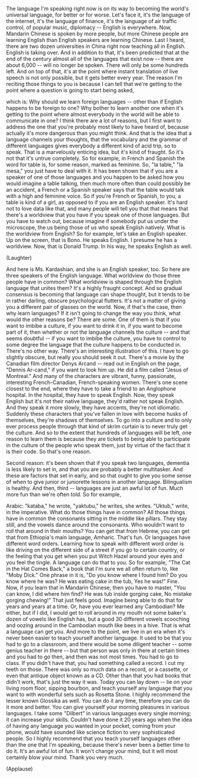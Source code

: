 
The language I&#39;m speaking right now
is on its way to becoming
the world&#39;s universal language,
for better or for worse.
Let&#39;s face it,
it&#39;s the language of the internet,
it&#39;s the language of finance,
it&#39;s the language of air traffic control,
of popular music,
diplomacy --
English is everywhere.
Now, Mandarin Chinese
is spoken by more people,
but more Chinese people
are learning English
than English speakers
are learning Chinese.
Last I heard,
there are two dozen universities
in China right now
teaching all in English.
English is taking over.
And in addition to that,
it&#39;s been predicted
that at the end of the century
almost all of the languages
that exist now --
there are about 6,000 --
will no longer be spoken.
There will only be some hundreds left.
And on top of that,
it&#39;s at the point where
instant translation of live speech
is not only possible,
but it gets better every year.
The reason I&#39;m reciting
those things to you
is because I can tell
that we&#39;re getting to the point
where a question
is going to start being asked,

which is: Why should we
learn foreign languages --
other than if English
happens to be foreign to one?
Why bother to learn another one
when it&#39;s getting to the point
where almost everybody in the world
will be able to communicate in one?
I think there are a lot of reasons,
but I first want to address
the one that you&#39;re probably
most likely to have heard of,
because actually it&#39;s more
dangerous than you might think.
And that is the idea
that a language channels your thoughts,
that the vocabulary
and the grammar of different languages
gives everybody
a different kind of acid trip,
so to speak.
That is a marvelously enticing idea,
but it&#39;s kind of fraught.
So it&#39;s not that it&#39;s untrue completely.
So for example, in French and Spanish
the word for table is,
for some reason, marked as feminine.
So, &quot;la table,&quot; &quot;la mesa,&quot;
you just have to deal with it.
It has been shown
that if you are a speaker
of one of those languages
and you happen to be asked
how you would imagine a table talking,
then much more often
than could possibly be an accident,
a French or a Spanish speaker
says that the table would talk
with a high and feminine voice.
So if you&#39;re French or Spanish,
to you, a table is kind of a girl,
as opposed to if you
are an English speaker.
It&#39;s hard not to love data like that,
and many people
will tell you that that means
that there&#39;s a worldview that you have
if you speak one of those languages.
But you have to watch out,
because imagine if somebody
put us under the microscope,
the us being those of us
who speak English natively.
What is the worldview from English?
So for example,
let&#39;s take an English speaker.
Up on the screen, that is Bono.
He speaks English.
I presume he has a worldview.
Now, that is Donald Trump.
In his way,
he speaks English as well.

(Laughter)

And here is Ms. Kardashian,
and she is an English speaker, too.
So here are three speakers
of the English language.
What worldview do those
three people have in common?
What worldview is shaped through
the English language that unites them?
It&#39;s a highly fraught concept.
And so gradual consensus is becoming
that language can shape thought,
but it tends to be in rather darling,
obscure psychological flutters.
It&#39;s not a matter of giving you
a different pair of glasses on the world.
Now, if that&#39;s the case,
then why learn languages?
If it isn&#39;t going to change
the way you think,
what would the other reasons be?
There are some.
One of them is that if you
want to imbibe a culture,
if you want to drink it in,
if you want to become part of it,
then whether or not
the language channels the culture --
and that seems doubtful --
if you want to imbibe the culture,
you have to control to some degree
the language that the culture
happens to be conducted in.
There&#39;s no other way.
There&#39;s an interesting
illustration of this.
I have to go slightly obscure,
but really you should seek it out.
There&#39;s a movie by the Canadian
film director Denys Arcand --
read out in English on the page,
&quot;Dennis Ar-cand,&quot;
if you want to look him up.
He did a film called &quot;Jesus of Montreal.&quot;
And many of the characters
are vibrant, funny, passionate,
interesting French-Canadian,
French-speaking women.
There&#39;s one scene closest to the end,
where they have to take a friend
to an Anglophone hospital.
In the hospital,
they have to speak English.
Now, they speak English
but it&#39;s not their native language,
they&#39;d rather not speak English.
And they speak it more slowly,
they have accents, they&#39;re not idiomatic.
Suddenly these characters
that you&#39;ve fallen in love with
become husks of themselves,
they&#39;re shadows of themselves.
To go into a culture
and to only ever process people
through that kind of skrim curtain
is to never truly get the culture.
And so to the extent that hundreds
of languages will be left,
one reason to learn them
is because they are tickets
to being able to participate
in the culture of the people
who speak them,
just by virtue of the fact
that it is their code.
So that&#39;s one reason.

Second reason:
it&#39;s been shown
that if you speak two languages,
dementia is less likely to set in,
and that you are probably
a better multitasker.
And these are factors that set in early,
and so that ought to give you some sense
of when to give junior or juniorette
lessons in another language.
Bilingualism is healthy.
And then, third --
languages are just an awful lot of fun.
Much more fun than we&#39;re often told.
So for example,

Arabic: &quot;kataba,&quot; he wrote,
&quot;yaktubu,&quot; he writes, she writes.
&quot;Uktub,&quot; write, in the imperative.
What do those things have in common?
All those things have in common
the consonants sitting
in the middle like pillars.
They stay still,
and the vowels
dance around the consonants.
Who wouldn&#39;t want to roll
that around in their mouths?
You can get that from Hebrew,
you can get that from Ethiopia&#39;s
main language, Amharic.
That&#39;s fun.
Or languages have different word orders.
Learning how to speak
with different word order
is like driving on the different side
of a street if you go to certain country,
or the feeling that you get when you
put Witch Hazel around your eyes
and you feel the tingle.
A language can do that to you.
So for example,
&quot;The Cat in the Hat Comes Back,&quot;
a book that I&#39;m sure
we all often return to,
like &quot;Moby Dick.&quot;
One phrase in it is,
&quot;Do you know where I found him?
Do you know where he was?
He was eating cake in the tub,
Yes he was!&quot;
Fine. Now, if you learn that
in Mandarin Chinese,
then you have to master,
&quot;You can know, I did where him find?
He was tub inside gorging cake,
No mistake gorging chewing!&quot;
That just feels good.
Imagine being able to do that
for years and years at a time.
Or, have you ever learned any Cambodian?
Me either, but if I did,
I would get to roll around in my mouth
not some baker&#39;s dozen of vowels
like English has,
but a good 30 different vowels
scooching and oozing around
in the Cambodian mouth
like bees in a hive.
That is what a language can get you.
And more to the point,
we live in an era when it&#39;s never been
easier to teach yourself another language.
It used to be that you had
to go to a classroom,
and there would be
some diligent teacher --
some genius teacher in there --
but that person was only
in there at certain times
and you had to go then,
and then was not most times.
You had to go to class.
If you didn&#39;t have that,
you had something called a record.
I cut my teeth on those.
There was only so much data on a record,
or a cassette,
or even that antique object known as a CD.
Other than that you had books
that didn&#39;t work,
that&#39;s just the way it was.
Today you can lay down --
lie on your living room floor,
sipping bourbon,
and teach yourself
any language that you want to
with wonderful sets
such as Rosetta Stone.
I highly recommend
the lesser known Glossika as well.
You can do it any time,
therefore you can do it more and better.
You can give yourself your morning
pleasures in various languages.
I take some &quot;Dilbert&quot; in various
languages every single morning;
it can increase your skills.
Couldn&#39;t have done it 20 years ago
when the idea of having
any language you wanted
in your pocket,
coming from your phone,
would have sounded like science fiction
to very sophisticated people.
So I highly recommend
that you teach yourself languages
other than the one that I&#39;m speaking,
because there&#39;s never been
a better time to do it.
It&#39;s an awful lot of fun.
It won&#39;t change your mind,
but it will most certainly blow your mind.
Thank you very much.

(Applause)

